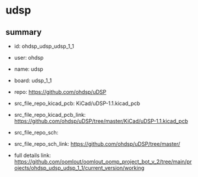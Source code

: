 # udsp
 
## summary 
* id: ohdsp_udsp_udsp_1_1
* user: ohdsp
* name: udsp
* board: udsp_1_1
* repo: https://github.com/ohdsp/uDSP
* src_file_repo_kicad_pcb: KiCad/uDSP-1.1.kicad_pcb
* src_file_repo_kicad_pcb_link: https://github.com/ohdsp/uDSP/tree/master/KiCad/uDSP-1.1.kicad_pcb


* src_file_repo_sch: 
* src_file_repo_sch_link: https://github.com/ohdsp/uDSP/tree/master/
* full details link: https://github.com/oomlout/oomlout_oomp_project_bot_v_2/tree/main/projects/ohdsp_udsp_udsp_1_1/current_version/working  







